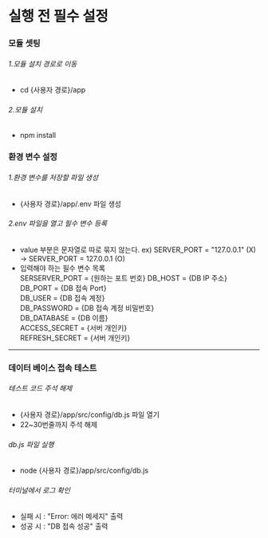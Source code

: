 # 실행 전 필수 설정

### 모듈 셋팅

###### 1.모듈 설치 경로로 이동

- cd {사용자 경로}/app

###### 2.모듈 설치

- npm install

### 환경 변수 설정

###### 1.환경 변수를 저장할 파일 생성

- {사용자 경로}/app/.env 파일 생성

###### 2.env 파일을 열고 필수 변수 등록

- value 부분은 문자열로 따로 묶지 않는다. ex) SERVER_PORT = "127.0.0.1" (X) -> SERVER_PORT = 127.0.0.1 (O)
- 입력해야 하는 필수 변수 목록  
  SERSERVER_PORT = {원하는 포트 번호}
  DB_HOST = {DB IP 주소}  
  DB_PORT = {DB 접속 Port}  
  DB_USER = {DB 접속 계정}  
  DB_PASSWORD = {DB 접속 계정 비밀번호}  
  DB_DATABASE = {DB 이름}   
  ACCESS_SECRET = {서버 개인키}   
  REFRESH_SECRET = {서버 개인키}

---

### 데이터 베이스 접속 테스트

###### 테스트 코드 주석 해제

- {사용자 경로}/app/src/config/db.js 파일 열기
- 22~30번줄까지 주석 해제

###### db.js 파일 실행

- node {사용자 경로}/app/src/config/db.js

###### 터미널에서 로그 확인

- 실패 시 : "Error: 에러 메세지" 출력
- 성공 시 : "DB 접속 성공" 출력
